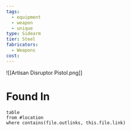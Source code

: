 ```yaml
---
tags:
  - equipment
  - weapon
  - unique
type: Sidearm
tier: Steel
fabricators:
  - Weapons
cost:
---
```

![[Artisan Disruptor Pistol.png]]
# Found In
```dataview
table
from #location 
where contains(file.outlinks, this.file.link)
```
